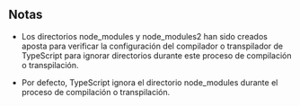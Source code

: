 ## Notas

- Los directorios node_modules y node_modules2 han sido creados aposta para verificar la configuración del compilador o transpilador
de TypeScript para ignorar directorios durante este proceso de compilación o transpilación.

- Por defecto, TypeScript ignora el directorio node_modules durante el proceso de compilación o transpilación.